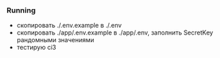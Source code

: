 ### Running
* скопировать ./.env.example в ./.env
* скопировать ./app/.env.example в ./app/.env, заполнить SecretKey рандомными значениями
* тестирую ci3
